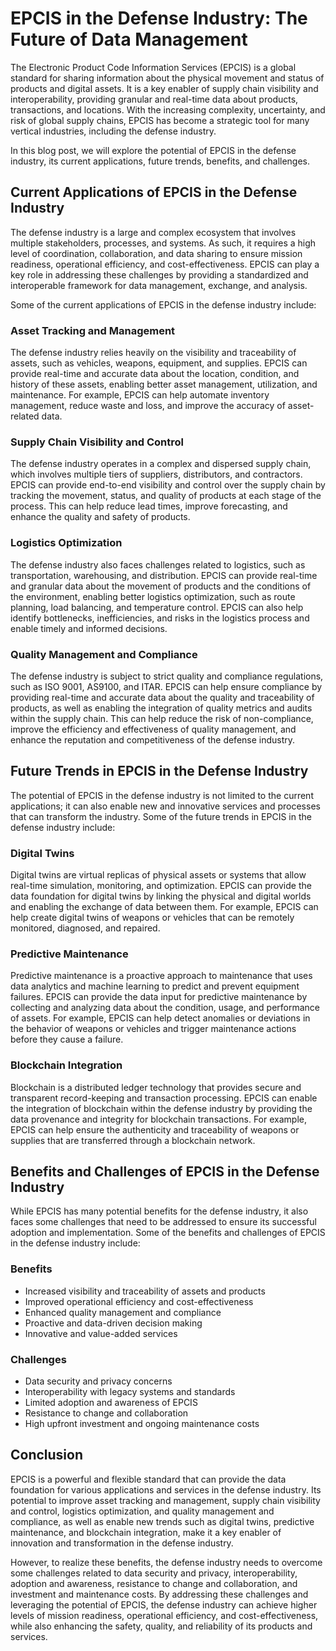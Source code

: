 # EPCIS in the Defense Industry: The Future of Data Management

The Electronic Product Code Information Services (EPCIS) is a global standard for sharing information about the physical movement and status of products and digital assets. It is a key enabler of supply chain visibility and interoperability, providing granular and real-time data about products, transactions, and locations. With the increasing complexity, uncertainty, and risk of global supply chains, EPCIS has become a strategic tool for many vertical industries, including the defense industry.

In this blog post, we will explore the potential of EPCIS in the defense industry, its current applications, future trends, benefits, and challenges.

## Current Applications of EPCIS in the Defense Industry

The defense industry is a large and complex ecosystem that involves multiple stakeholders, processes, and systems. As such, it requires a high level of coordination, collaboration, and data sharing to ensure mission readiness, operational efficiency, and cost-effectiveness. EPCIS can play a key role in addressing these challenges by providing a standardized and interoperable framework for data management, exchange, and analysis.

Some of the current applications of EPCIS in the defense industry include:

### Asset Tracking and Management

The defense industry relies heavily on the visibility and traceability of assets, such as vehicles, weapons, equipment, and supplies. EPCIS can provide real-time and accurate data about the location, condition, and history of these assets, enabling better asset management, utilization, and maintenance. For example, EPCIS can help automate inventory management, reduce waste and loss, and improve the accuracy of asset-related data.

### Supply Chain Visibility and Control

The defense industry operates in a complex and dispersed supply chain, which involves multiple tiers of suppliers, distributors, and contractors. EPCIS can provide end-to-end visibility and control over the supply chain by tracking the movement, status, and quality of products at each stage of the process. This can help reduce lead times, improve forecasting, and enhance the quality and safety of products.

### Logistics Optimization

The defense industry also faces challenges related to logistics, such as transportation, warehousing, and distribution. EPCIS can provide real-time and granular data about the movement of products and the conditions of the environment, enabling better logistics optimization, such as route planning, load balancing, and temperature control. EPCIS can also help identify bottlenecks, inefficiencies, and risks in the logistics process and enable timely and informed decisions.

### Quality Management and Compliance

The defense industry is subject to strict quality and compliance regulations, such as ISO 9001, AS9100, and ITAR. EPCIS can help ensure compliance by providing real-time and accurate data about the quality and traceability of products, as well as enabling the integration of quality metrics and audits within the supply chain. This can help reduce the risk of non-compliance, improve the efficiency and effectiveness of quality management, and enhance the reputation and competitiveness of the defense industry.

## Future Trends in EPCIS in the Defense Industry

The potential of EPCIS in the defense industry is not limited to the current applications; it can also enable new and innovative services and processes that can transform the industry. Some of the future trends in EPCIS in the defense industry include:

### Digital Twins

Digital twins are virtual replicas of physical assets or systems that allow real-time simulation, monitoring, and optimization. EPCIS can provide the data foundation for digital twins by linking the physical and digital worlds and enabling the exchange of data between them. For example, EPCIS can help create digital twins of weapons or vehicles that can be remotely monitored, diagnosed, and repaired.

### Predictive Maintenance

Predictive maintenance is a proactive approach to maintenance that uses data analytics and machine learning to predict and prevent equipment failures. EPCIS can provide the data input for predictive maintenance by collecting and analyzing data about the condition, usage, and performance of assets. For example, EPCIS can help detect anomalies or deviations in the behavior of weapons or vehicles and trigger maintenance actions before they cause a failure.

### Blockchain Integration

Blockchain is a distributed ledger technology that provides secure and transparent record-keeping and transaction processing. EPCIS can enable the integration of blockchain within the defense industry by providing the data provenance and integrity for blockchain transactions. For example, EPCIS can help ensure the authenticity and traceability of weapons or supplies that are transferred through a blockchain network.

## Benefits and Challenges of EPCIS in the Defense Industry

While EPCIS has many potential benefits for the defense industry, it also faces some challenges that need to be addressed to ensure its successful adoption and implementation. Some of the benefits and challenges of EPCIS in the defense industry include:

### Benefits

- Increased visibility and traceability of assets and products
- Improved operational efficiency and cost-effectiveness
- Enhanced quality management and compliance
- Proactive and data-driven decision making
- Innovative and value-added services

### Challenges

- Data security and privacy concerns
- Interoperability with legacy systems and standards
- Limited adoption and awareness of EPCIS
- Resistance to change and collaboration
- High upfront investment and ongoing maintenance costs

## Conclusion

EPCIS is a powerful and flexible standard that can provide the data foundation for various applications and services in the defense industry. Its potential to improve asset tracking and management, supply chain visibility and control, logistics optimization, and quality management and compliance, as well as enable new trends such as digital twins, predictive maintenance, and blockchain integration, make it a key enabler of innovation and transformation in the defense industry.

However, to realize these benefits, the defense industry needs to overcome some challenges related to data security and privacy, interoperability, adoption and awareness, resistance to change and collaboration, and investment and maintenance costs. By addressing these challenges and leveraging the potential of EPCIS, the defense industry can achieve higher levels of mission readiness, operational efficiency, and cost-effectiveness, while also enhancing the safety, quality, and reliability of its products and services.
